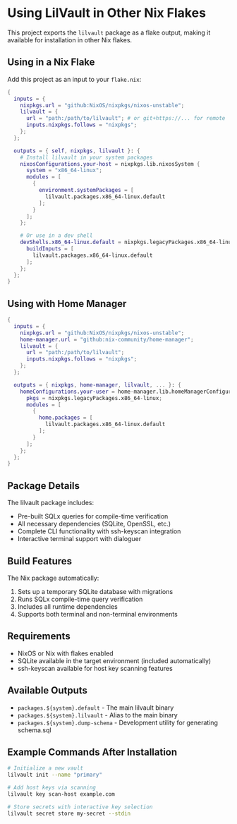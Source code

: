 # Using LilVault in Other Nix Flakes

This project exports the `lilvault` package as a flake output, making it available for installation in other Nix flakes.

## Using in a Nix Flake

Add this project as an input to your `flake.nix`:

```nix
{
  inputs = {
    nixpkgs.url = "github:NixOS/nixpkgs/nixos-unstable";
    lilvault = {
      url = "path:/path/to/lilvault"; # or git+https://... for remote
      inputs.nixpkgs.follows = "nixpkgs";
    };
  };

  outputs = { self, nixpkgs, lilvault }: {
    # Install lilvault in your system packages
    nixosConfigurations.your-host = nixpkgs.lib.nixosSystem {
      system = "x86_64-linux";
      modules = [
        {
          environment.systemPackages = [
            lilvault.packages.x86_64-linux.default
          ];
        }
      ];
    };

    # Or use in a dev shell
    devShells.x86_64-linux.default = nixpkgs.legacyPackages.x86_64-linux.mkShell {
      buildInputs = [
        lilvault.packages.x86_64-linux.default
      ];
    };
  };
}
```

## Using with Home Manager

```nix
{
  inputs = {
    nixpkgs.url = "github:NixOS/nixpkgs/nixos-unstable";
    home-manager.url = "github:nix-community/home-manager";
    lilvault = {
      url = "path:/path/to/lilvault";
      inputs.nixpkgs.follows = "nixpkgs";
    };
  };

  outputs = { nixpkgs, home-manager, lilvault, ... }: {
    homeConfigurations.your-user = home-manager.lib.homeManagerConfiguration {
      pkgs = nixpkgs.legacyPackages.x86_64-linux;
      modules = [
        {
          home.packages = [
            lilvault.packages.x86_64-linux.default
          ];
        }
      ];
    };
  };
}
```

## Package Details

The lilvault package includes:
- Pre-built SQLx queries for compile-time verification
- All necessary dependencies (SQLite, OpenSSL, etc.)
- Complete CLI functionality with ssh-keyscan integration
- Interactive terminal support with dialoguer

## Build Features

The Nix package automatically:
1. Sets up a temporary SQLite database with migrations
2. Runs SQLx compile-time query verification
3. Includes all runtime dependencies
4. Supports both terminal and non-terminal environments

## Requirements

- NixOS or Nix with flakes enabled
- SQLite available in the target environment (included automatically)
- ssh-keyscan available for host key scanning features

## Available Outputs

- `packages.${system}.default` - The main lilvault binary
- `packages.${system}.lilvault` - Alias to the main binary
- `packages.${system}.dump-schema` - Development utility for generating schema.sql

## Example Commands After Installation

```bash
# Initialize a new vault
lilvault init --name "primary"

# Add host keys via scanning
lilvault key scan-host example.com

# Store secrets with interactive key selection
lilvault secret store my-secret --stdin
```
